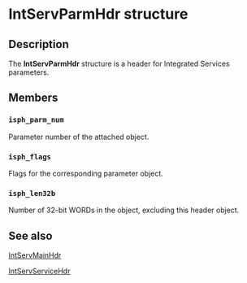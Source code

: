 # IntServParmHdr structure

## Description

The
**IntServParmHdr** structure is a header for Integrated Services parameters.

## Members

### `isph_parm_num`

Parameter number of the attached object.

### `isph_flags`

Flags for the corresponding parameter object.

### `isph_len32b`

Number of 32-bit WORDs in the object, excluding this header object.

## See also

[IntServMainHdr](https://learn.microsoft.com/previous-versions/windows/desktop/api/lpmapi/ns-lpmapi-intservmainhdr)

[IntServServiceHdr](https://learn.microsoft.com/previous-versions/windows/desktop/api/lpmapi/ns-lpmapi-intservservicehdr)